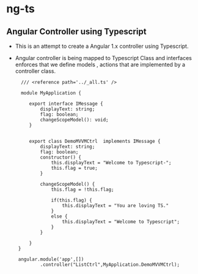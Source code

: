# ng-ts
Angular Controller using Typescript
---------------
- This is an attempt to create a Angular 1.x controller using Typescript.
- Angular controller is being mapped to Typescript Class and interfaces enforces that 
  we define models , actions that are implemented by a controller class.
    
   ```angular  
     /// <reference path='../_all.ts' />

     module MyApplication {

        export interface IMessage {
            displayText: string;
            flag: boolean;
            changeScopeModel(): void;
        }


        export class DemoMVVMCtrl  implements IMessage {
            displayText: string;
            flag: boolean;
            constructor() {
                this.displayText = "Welcome to Typescript-";
                this.flag = true; 
            }

            changeScopeModel() {
                this.flag = !this.flag;

                if(this.flag) {
                    this.displayText = "You are loving TS."
                }
                else {
                    this.displayText = "Welcome to Typescript";
                }
            }

        }
    }

    angular.module('app',[])
            .controller("ListCtrl",MyApplication.DemoMVVMCtrl);

  ```
